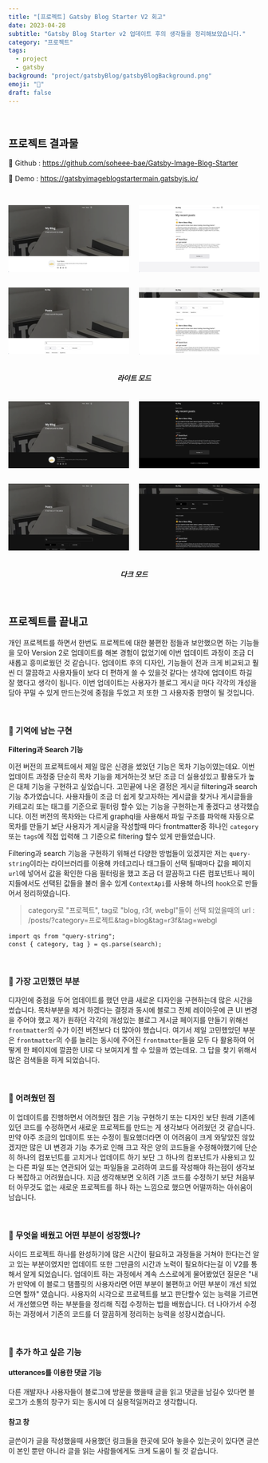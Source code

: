 ```yaml
---
title: "[프로젝트] Gatsby Blog Starter V2 회고"
date: 2023-04-28
subtitle: "Gatsby Blog Starter v2 업데이트 후의 생각들을 정리해보았습니다."
category: "프로젝트"
tags:
  - project
  - gatsby
background: "project/gatsbyBlog/gatsbyBlogBackground.png"
emoji: "🔖"
draft: false
---
```


<br/>

## 프로젝트 결과물

🔗 Github : https://github.com/soheee-bae/Gatsby-Image-Blog-Starter

🚀 Demo : https://gatsbyimageblogstartermain.gatsbyjs.io/

<br/>

<div style="position:relative; width:100%; margin:auto; text-align:center;">

<div style="float:left; width:48%; margin:auto; text-align:center;">

![gatsbyBlogDesignI](../../assets/images/project/gatsbyBlog/Blog_MainLight.png)

</div>

<div style="float:right; width:48%; margin:auto; text-align:center;">

![gatsbyBlogDesignI](../../assets/images/project/gatsbyBlog/Blog_Main2Light.png)

</div>

<div style="float:left; width:48%; margin:auto; text-align:center;">

![gatsbyBlogDesignI](../../assets/images/project/gatsbyBlog/Blog_PostsLight.png)

</div>

<div style="float:right; width:48%; margin:auto; text-align:center;">

![gatsbyBlogDesignI](../../assets/images/project/gatsbyBlog/Blog_Posts2Light.png)

</div>

</div>

<div style="float:left; width:100%; margin:auto; text-align:center;">

##### 라이트 모드

</div>

<div style="position:relative; width:100%; margin:auto; text-align:center;">

<div style="float:left; width:48%; margin:auto; text-align:center;">

![gatsbyBlogDesignI](../../assets/images/project/gatsbyBlog/Blog_MainDark.png)

</div>

<div style="float:right; width:48%; margin:auto; text-align:center;">

![gatsbyBlogDesignI](../../assets/images/project/gatsbyBlog/Blog_Main2Dark.png)

</div>

<div style="float:left; width:48%; margin:auto; text-align:center;">

![gatsbyBlogDesignI](../../assets/images/project/gatsbyBlog/Blog_PostsDark.png)

</div>

<div style="float:right; width:48%; margin:auto; text-align:center;">

![gatsbyBlogDesignI](../../assets/images/project/gatsbyBlog/Blog_Posts2Dark.png)

</div>

</div>

<div style="float:left; width:100%; margin:auto; text-align:center;">

##### 다크 모드

</div>

<div style="float:left; width:100%; margin:auto;">

<br/>

## 프로젝트를 끝내고

개인 프로젝트를 하면서 한번도 프로젝트에 대한 불편한 점들과 보안했으면 하는 기능들을 모아 Version 2로 업데이트를 해본 경험이 없었기에 이번 업데이트 과정이 조금 더 새롭고 흥미로웠던 것 같습니다. 업데이트 후의 디자인, 기능들이 전과 크게 비교되고 훨씬 더 깔끔하고 사용자들이 보다 더 편하게 쓸 수 있을것 같다는 생각에 업데이트 하길 잘 했다고 생각이 됩니다. 이번 업데이트는 사용자가 블로그 게시글 마다 각각의 개성을 담아 꾸밀 수 있게 만드는것에 중점을 두었고 저 또한 그 사용자중 한명이 될 것입니다.

</br>

### 💭 기억에 남는 구현

<b>Filtering과 Search 기능</b>

이전 버전의 프로젝트에서 제일 많은 신경을 썼었던 기능은 목차 기능이였는데요. 이번 업데이트 과정중 단순히 목차 기능을 제거하는것 보단 조금 더 실용성있고 활용도가 높은 대체 기능을 구현하고 싶었습니다. 고민끝에 나온 결정은 게시글 filtering과 search 기능 추가였습니다. 사용자들이 조금 더 쉽게 찾고자하는 게시글을 찾거나 게시글들을 카테고리 또는 태그를 기준으로 필터링 할수 있는 기능을 구현하는게 좋겠다고 생각했습니다. 이전 버전의 목차와는 다르게 graphql을 사용해서 파일 구조를 파악해 자동으로 목차를 만들기 보단 사용자가 게시글을 작성할때 마다 frontmatter중 하나인 `category` 또는 `tags`에 직접 입력해 그 기준으로 filtering 할수 있게 만들었습니다.

Filtering과 search 기능을 구현하기 위해선 다양한 방법들이 있겠지만 저는 `query-string`이라는 라이브러리를 이용해 카테고리나 태그들이 선택 될때마다 값을 페이지 `url`에 넣어서 값을 확인한 다음 필터링을 했고 조금 더 깔끔하고 다른 컴포넌트나 페이지들에서도 선택된 값들을 불러 올수 있게 `ContextApi`를 사용해 하나의 `hook`으로 만들어서 정리하였습니다.

> category로 "프로젝트", tag로 "blog, r3f, webgl"들이 선택 되었을때의 url : /posts/?category=프로젝트&tag=blog&tag=r3f&tag=webgl

```
import qs from "query-string";
const { category, tag } = qs.parse(search);
```

</br>

### 💭 가장 고민했던 부분

디자인에 중점을 두어 업데이트를 했던 만큼 새로운 디자인을 구현하는데 많은 시간을 썼습니다. 목차부분을 제거 하겠다는 결정과 동시에 블로그 전체 레이아웃에 큰 UI 변경을 주어야 했고 제가 원하던 각각의 개성있는 블로그 게시글 페이지를 만들기 위해선 `frontmatter`의 수가 이전 버전보다 더 많아야 했습니다. 여기서 제일 고민했었던 부분은 `frontmatter`의 수를 늘리는 동시에 주어진 `frontmatter`들을 모두 다 활용하여 어떻게 한 페이지에 깔끔한 UI로 다 보여지게 할 수 있을까 였는데요. 그 답을 찾기 위해서 많은 검색들을 하게 되었습니다.

<br/>

### 💭 어려웠던 점

이 업데이트를 진행하면서 어려웠던 점은 기능 구현하기 또는 디자인 보단 원래 기존에 있던 코드를 수정하면서 새로운 프로젝트를 만드는 게 생각보다 어려웠던 것 같습니다. 만약 아주 조금의 업데이트 또는 수정이 필요했더라면 이 어려움이 크게 와닿았진 않았겠지만 많은 UI 변경과 기능 추가로 인해 크고 작은 양의 코드들을 수정해야했기에 단순히 하나의 컴포넌트를 고치거나 업데이트 하기 보단 그 하나의 컴포넌트가 사용되고 있는 다른 파일 또는 연관되어 있는 파일들을 고려하여 코드를 작성해야 하는점이 생각보다 복잡하고 어려웠습니다. 지금 생각해보면 오히려 기존 코드를 수정하기 보단 처음부터 아무것도 없는 새로운 프로젝트를 하나 하는 느낌으로 했으면 어떨까하는 아쉬움이 남습니다.

</br>

### 💭 무엇을 배웠고 어떤 부분이 성장했나?

사이드 프로젝트 하나를 완성하기에 많은 시간이 필요하고 과정들을 거쳐야 한다는건 알고 있는 부분이였지만 업데이트 또한 그만큼의 시간과 노력이 필요하다는걸 이 V2를 통해서 알게 되었습니다. 업데이트 하는 과정에서 계속 스스로에게 물어봤었던 질문은 "내가 만약에 이 블로그 탬플릿의 사용자라면 어떤 부분이 불편하고 어떤 부분이 개선 되었으면 할까" 였습니다. 사용자의 시각으로 프로젝트를 보고 판단할수 있는 능력을 기르면서 개선했으면 하는 부분들을 정리해 직접 수정하는 법을 배웠습니다. 더 나아가서 수정하는 과정에서 기존의 코드를 더 깔끔하게 정리하는 능력을 성장시켰습니다.

</br>

### 💭 추가 하고 싶은 기능

#### utterances를 이용한 댓글 기능

다른 개발자나 사용자들이 블로그에 방문을 했을때 글을 읽고 댓글을 남길수 있다면 블로그가 소통의 창구가 되는 동시에 더 실용적일꺼라고 생각합니다.

#### 참고 창

글쓴이가 글을 작성했을때 사용했던 링크들을 한곳에 모아 놓을수 있는곳이 있다면 글쓴이 본인 뿐만 아니라 글을 읽는 사람들에게도 크게 도움이 될 것 같습니다.

</div>

<br/>

